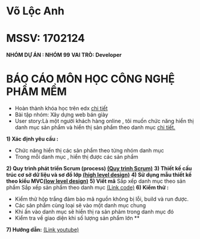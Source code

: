 # Võ Lộc Anh

# MSSV: 1702124
**NHÓM DỰ ÁN : NHÓM 99**
**VAI TRÒ: Developer**
# BÁO CÁO  MÔN HỌC  CÔNG NGHỆ PHẦM MỀM

 - Hoàn thành khóa học trên edx [chi tiết](https://github.com/trunganhvu/INT2208-8-2019/blob/master/VoLocAnh/SoftEng1x.jpg)
 - Bài tập nhóm: Xây dựng web bán giày
 - User story:Là một người khách hàng online , tôi muốn chức năng hiển thị danh mục sản phẩm và hiển thị sản phẩm theo danh mục [chi tiết.](https://github.com/truonganhhoang/INT2208-8-2019/issues/166)
 
 **1) Xác định yêu cầu :**	
		
 - Chức năng hiển thị các sản phẩm theo  từng nhóm danh mục
 - Trong mỗi danh mục , hiển thị được các sản phẩm

**2) Quy trình phát triển Scrum (process) [(Quy trình Scrum)](https://docs.google.com/document/d/1a4i_31R8WBUAnF91syr1FwBpKoAiTY6rEJt1xWjb74M/edit#heading=h.wgcflgn6nhvc)**
**3)  Thiết kế cấu trúc cơ sở dữ liệu và sơ đồ lớp [(high level design)](https://docs.google.com/document/d/1a4i_31R8WBUAnF91syr1FwBpKoAiTY6rEJt1xWjb74M/edit#heading=h.s1gtpk2qxmyz)**
**4)  Sử dụng mẫu thiết kế theo kiểu MVC[(low level design)](https://docs.google.com/document/d/1a4i_31R8WBUAnF91syr1FwBpKoAiTY6rEJt1xWjb74M/edit#heading=h.kehlqoeo6d9r)**
**5) Viết mã**
      Sắp xếp danh mục theo sản phẩm 
      Sắp xếp sản phẩm theo danh mục
      [(Link code)](https://github.com/trunganhvu/projectWeb/tree/master/L%E1%BB%99c%20Anh)
**6) Kiểm thử :**

	

 - Kiểm thử hộp trắng đảm bảo mã nguồn không bị lỗi, build và run được.
 - Các sản phẩm cùng loại sẽ vào một danh mục chung
 - Khi ấn vào danh mục sẽ hiển thị ra sản phảm trong danh mục đó
 - Kiểm tra về giao diện khi số lượng sản phẩm lớn **

**7) Hướng dẫn:**
	[(Link youtube)](https://www.youtube.com/watch?v=RzR5Amd2PEY&t=8s)

			 

